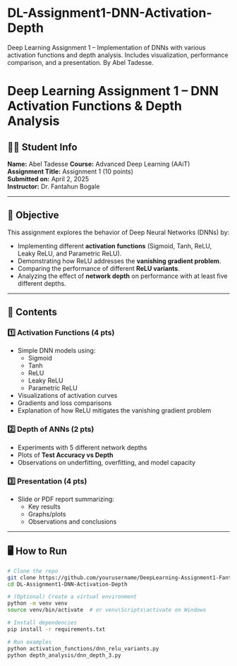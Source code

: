# DL-Assignment1-DNN-Activation-Depth
Deep Learning Assignment 1 – Implementation of DNNs with various activation functions and depth analysis. Includes visualization, performance comparison, and a presentation. By Abel Tadesse.
# Deep Learning Assignment 1 – DNN Activation Functions & Depth Analysis

## 👨‍🎓 Student Info
**Name:** Abel Tadesse
**Course:** Advanced Deep Learning (AAiT)  
**Assignment Title:** Assignment 1 (10 points)  
**Submitted on:** April 2, 2025  
**Instructor:** Dr. Fantahun Bogale  

---

## 📌 Objective

This assignment explores the behavior of Deep Neural Networks (DNNs) by:
- Implementing different **activation functions** (Sigmoid, Tanh, ReLU, Leaky ReLU, and Parametric ReLU).
- Demonstrating how ReLU addresses the **vanishing gradient problem**.
- Comparing the performance of different **ReLU variants**.
- Analyzing the effect of **network depth** on performance with at least five different depths.

---

## 🧪 Contents

### 1️⃣ Activation Functions (4 pts)
- Simple DNN models using:
  - Sigmoid
  - Tanh
  - ReLU
  - Leaky ReLU
  - Parametric ReLU
- Visualizations of activation curves
- Gradients and loss comparisons
- Explanation of how ReLU mitigates the vanishing gradient problem

### 2️⃣ Depth of ANNs (2 pts)
- Experiments with 5 different network depths
- Plots of **Test Accuracy vs Depth**
- Observations on underfitting, overfitting, and model capacity

### 3️⃣ Presentation (4 pts)
- Slide or PDF report summarizing:
  - Key results
  - Graphs/plots
  - Observations and conclusions

---

## 🖥️ How to Run

```bash
# Clone the repo
git clone https://github.com/yourusername/DeepLearning-Assignment1-FantahunBogale](https://github.com/ab3lT/DL-Assignment1-DNN-Activation-Depth.git
cd DL-Assignment1-DNN-Activation-Depth

# (Optional) Create a virtual environment
python -m venv venv
source venv/bin/activate  # or venv\Scripts\activate on Windows

# Install dependencies
pip install -r requirements.txt

# Run examples
python activation_functions/dnn_relu_variants.py
python depth_analysis/dnn_depth_3.py
